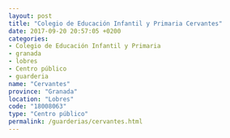 ```yaml
---
layout: post
title: "Colegio de Educación Infantil y Primaria Cervantes"
date: 2017-09-20 20:57:05 +0200
categories:
- Colegio de Educación Infantil y Primaria
- granada
- lobres
- Centro público
- guarderia
name: "Cervantes"
province: "Granada"
location: "Lobres"
code: "18008063"
type: "Centro público"
permalink: /guarderias/cervantes.html
---
```

